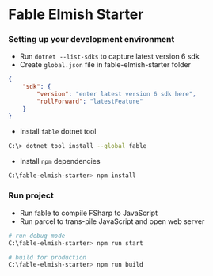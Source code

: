 # Fable Elmish Starter


### Setting up your development environment

* Run `dotnet --list-sdks` to capture latest version 6 sdk
* Create `global.json` file in fable-elmish-starter folder

```json
{
    "sdk": {
        "version": "enter latest version 6 sdk here",
        "rollForward": "latestFeature"
    }
}
```

* Install `fable` dotnet tool

```bash
C:\> dotnet tool install --global fable
```

* Install `npm` dependencies

```bash
C:\fable-elmish-starter> npm install
```

### Run project

* Run fable to compile FSharp to JavaScript
* Run parcel to trans-pile JavaScript and open web server

```bash
# run debug mode
C:\fable-elmish-starter> npm run start
```

```bash
# build for production
C:\fable-elmish-starter> npm run build
```
